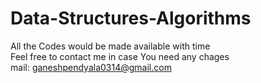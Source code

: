 # Data-Structures-Algorithms  
All the Codes would be made available with time  
Feel free to contact me in case You need any chages  
mail: ganeshpendyala0314@gmail.com  
